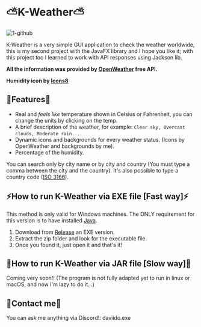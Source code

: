 # ⛅K-Weather⛅
![1-github](https://github.com/user-attachments/assets/1db1eea5-3999-48e5-b797-be2d8cf09c5c)

K-Weather is a very simple GUI application to check the weather worldwide, this is my second project with the JavaFX library and I hope you like it; with this project too I learned to work with API responses using Jackson lib. 

**All the information was provided by [OpenWeather](https://openweathermap.org/) free API.**

**Humidity icon by [Icons8](https://icons8.com/)**

## 🌟Features🌟
- Real and _feels like_ temperature shown in Celsius or Fahrenheit, you can change the units by clicking on the temp.
- A brief description of the weather, for example: `Clear sky, Overcast clouds, Moderate rain...`.
- Dynamic icons and backgrounds for every weather status. (Icons by OpenWeather and backgrounds by me).
- Percentage of the humidity.

You can search only by city name or by city and country (You must type a comma between the city and the country). It's also possible to type a country code ([ISO 3166](https://en.wikipedia.org/wiki/ISO_3166-2#Current_codes)).


## ⚡How to run K-Weather via EXE file [Fast way]⚡
This method is only valid for Windows machines.
The ONLY requirement for this version is to have installed [Java](https://www.java.com/en/download/manual.jsp).
1. Download from [Release](https://github.com/su-Kaizen/K-Weather/releases/) an EXE version.
2. Extract the zip folder and look for the executable file.
3. Once you found it, just open it and that's it!

## 🐌How to run K-Weather via JAR file [Slow way]🐌
Coming very soon!!
(The program is not fully adapted yet to run in linux or macOS, and now I'm lazy to do it...)
## 👤Contact me👤
You can ask me anything via Discord!: daviido.exe